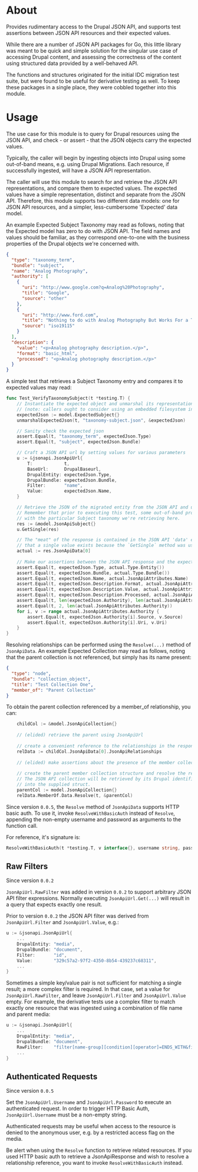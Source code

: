 # About

Provides rudimentary access to the Drupal JSON API, and supports test assertions between JSON API resources and their expected values.

While there are a number of JSON API packages for Go, this little library was meant to be quick and simple solution for the singular use case of accessing Drupal content, and assessing the correctness of the content using structured data provided by a well-behaved API.

The functions and structures originated for the initial IDC migration test suite, but were found to be useful for derivative testing as well.  To keep these packages in a single place, they were cobbled together into this module.

# Usage

The use case for this module is to query for Drupal resources using the JSON API, and check - or assert - that the JSON objects carry the expected values.

Typically, the caller will begin by ingesting objects into Drupal using some out-of-band means, e.g. using Drupal Migrations.  Each resource, if successfully ingested, will have a JSON API representation.

The caller will use this module to search for and retrieve the JSON API representations, and compare them to expected values.  The expected values have a simple representation, distinct and separate from the JSON API.  Therefore, this module supports two different data models: one for JSON API resources, and a simpler, less-cumbersome 'Expected' data model.

An example Expected Subject Taxonomy may read as follows, noting that the Expected model has zero to do with JSON API.  The field names and values should be familiar, as they correspond one-to-one with the business properties of the Drupal objects we're concerned with.
```json
{
  "type": "taxonomy_term",
  "bundle": "subject",
  "name": "Analog Photography",
  "authority": [
    {
      "uri": "http://www.google.com?q=Analog%20Photography",
      "title": "Google",
      "source": "other"
    },
    {
      "uri": "http://www.ford.com",
      "title": "Nothing to do with Analog Photography But Works For a Test",
      "source": "iso19115"
    }
  ],
  "description": {
    "value": "<p>Analog photography description.</p>",
    "format": "basic_html",
    "processed": "<p>Analog photography description.</p>"
  }
}
```

A simple test that retrieves a Subject Taxonomy entry and compares it to expected values may read:

```go
func Test_VerifyTaxonomySubject(t *testing.T) {
	// Instantiate the expected object and unmarshal its representation from the filesystem
	// (note: callers ought to consider using an embedded filesystem instead)
	expectedJson := model.ExpectedSubject{}
	unmarshalExpectedJson(t, "taxonomy-subject.json", &expectedJson)

	// Sanity check the expected json
	assert.Equal(t, "taxonomy_term", expectedJson.Type)
	assert.Equal(t, "subject", expectedJson.Bundle)

	// Craft a JSON API url by setting values for various parameters
	u := &jsonapi.JsonApiUrl{
		T:            t,
		BaseUrl:      DrupalBaseurl,
		DrupalEntity: expectedJson.Type,
		DrupalBundle: expectedJson.Bundle,
		Filter:       "name",
		Value:        expectedJson.Name,
	}

	// Retrieve the JSON of the migrated entity from the JSON API and unmarshal the single response
	// Remember that prior to executing this test, some out-of-band process has populated Drupal
	// with the particular Subject taxonomy we're retrieving here.
	res := &model.JsonApiSubject{}
	u.GetSingle(res)

	// The "meat" of the response is contained in the JSON API 'data' element.  We can safely assume
	// that a single value exists because the `GetSingle` method was used to retrieve the Subject.
	actual := res.JsonApiData[0]
	
	// Make our assertions between the JSON API response and the expected values
	assert.Equal(t, expectedJson.Type, actual.Type.Entity())
	assert.Equal(t, expectedJson.Bundle, actual.Type.Bundle())
	assert.Equal(t, expectedJson.Name, actual.JsonApiAttributes.Name)
	assert.Equal(t, expectedJson.Description.Format, actual.JsonApiAttributes.Description.Format)
	assert.Equal(t, expectedJson.Description.Value, actual.JsonApiAttributes.Description.Value)
	assert.Equal(t, expectedJson.Description.Processed, actual.JsonApiAttributes.Description.Processed)
	assert.Equal(t, len(expectedJson.Authority), len(actual.JsonApiAttributes.Authority))
	assert.Equal(t, 2, len(actual.JsonApiAttributes.Authority))
	for i, v := range actual.JsonApiAttributes.Authority {
		assert.Equal(t, expectedJson.Authority[i].Source, v.Source)
		assert.Equal(t, expectedJson.Authority[i].Uri, v.Uri)
	}
}
```

Resolving relationships can be performed using the `Resolve(...)` method of `JsonApiData`.  An example Expected Collection may read as follows, noting that the parent collection is not referenced, but simply has its name present:
```json
{
  "type": "node",
  "bundle": "collection_object",
  "title": "Test Collection One",
  "member_of": "Parent Collection"
}

```

To obtain the parent collection referenced by a member_of relationship, you can:
```go
    childCol := &model.JsonApiCollection{}
    
    // (elided) retrieve the parent using JsonApiUrl
    
    // create a convenient reference to the relationships in the response
    relData := childCol.JsonApiData[0].JsonApiRelationships
    
    // (elided) make assertions about the presence of the member collection relationship
    
    // create the parent member collection structure and resolve the relationship.  
    // The JSON API collection will be retrieved by its Drupal identifier, and unmarshalled
    // into the supplied struct.
    parentCol := model.JsonApiCollection{}
    relData.MemberOf.Data.Resolve(t, &parentCol)
```

Since version `0.0.5`, the `Resolve` method of `JsonApiData` supports HTTP basic auth.  To use it, invoke `ResolveWithBasicAuth` instead of `Resolve`, appending the non-empty username and password as arguments to the function call.

For reference, it's signature is: 
```go
ResolveWithBasicAuth(t *testing.T, v interface{}, username string, password string)
```
## Raw Filters

Since version `0.0.2`

`JsonApiUrl.RawFilter` was added in version `0.0.2` to support arbitrary JSON API filter expressions.  Normally executing `JsonApiUrl.Get(...)` will result in a query that expects exactly one result.

Prior to version `0.0.2` the JSON API filter was derived from `JsonApiUrl.Filter` and `JsonApiUrl.Value`, e.g.:
```go
u := &jsonapi.JsonApiUrl{
	...
	DrupalEntity: "media",
	DrupalBundle: "document",
	Filter:       "id",
	Value:        "329c57a2-97f2-4350-8b54-439237c68311",
	...
}
```

Sometimes a simple key/value pair is not sufficient for matching a single result; a more complex filter is required.  In that case, set a value for `JsonApiUrl.RawFilter`, and leave `JsonApiUrl.Filter` and `JsonApiUrl.Value` empty. For example, the derivative tests use a complex filter to match exactly one resource that was ingested using a combination of file name and parent media:

```go
u := &jsonapi.JsonApiUrl{
	...
	DrupalEntity: "media",
	DrupalBundle: "document",
	RawFilter:    "filter[name-group][condition][operator]=ENDS_WITH&filter[name-group][condition][path]=name&filter[name-group][condition][value]=Thumbnail Image.jpg&filter[of-group][condition][path]=field_media_of.title&filter[of-group][condition][value]=Derivative Image 04"
	...
}
```

## Authenticated Requests

Since version `0.0.5`

Set the `JsonApiUrl.Username` and `JsonApiUrl.Password` to execute an authenticated request.  In order to trigger HTTP Basic Auth, `JsonApiUrl.Username` must be a non-empty string.

Authenticated requests may be useful when access to the resource is denied to the anonymous user, e.g. by a restricted access flag on the media.

Be alert when using the `Resolve` function to retrieve related resources.  If you used HTTP basic auth to retrieve a JsonApiResponse and wish to resolve a relationship reference, you want to invoke `ResolveWithBasicAuth` instead.